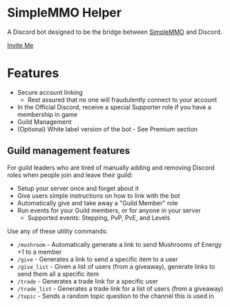# SimpleMMO Helper
A Discord bot designed to be the bridge between [SimpleMMO](https://web.simple-mmo.com) and Discord.

[Invite Me](https://discord.com/api/oauth2/authorize?client_id=787258388752236565&permissions=8&scope=bot)

# Features
- Secure account linking
  - Rest assured that no one will fraudulently connect to your account
- In the Official Discord, receive a special Supporter role if you have a membership in game
- Guild Management
- (Optional) White label version of the bot - See Premium section
  
## Guild management features
For guild leaders who are tired of manually adding and removing Discord roles when people join and leave their guild:
- Setup your server once and forget about it
- Give users simple instructions on how to link with the bot
- Automatically give and take away a "Guild Member" role
- Run events for your Guild members, or for anyone in your server
  - Supported events: Stepping, PvP, PvE, and Levels

Use any of these utility commands:
- `/mushroom` - Automatically generate a link to send Mushrooms of Energy +1 to a member
- `/give` - Generates a link to send a specific item to a user
- `/give_list` - Given a list of users (from a giveaway), generate links to send them all a specific item
- `/trade` - Generates a trade link for a specific user
- `/trade_list` - Generates a trade link for a list of users (from a giveaway)
- `/topic` - Sends a random topic question to the channel this is used in


